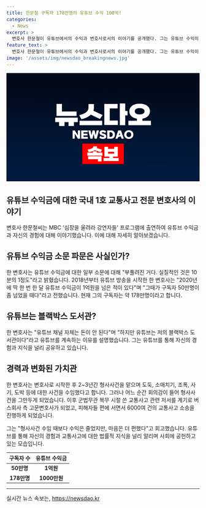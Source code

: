 ```yaml
---
title: 한문철 구독자 178만명의 유튜브 수익 100억!
categories:
  - News
excerpt: >
  변호사 한문철이 유튜브에서의 수익과 변호사로서의 이야기를 공개했다. 그는 유튜브 수익이 과장되었다며 실제는 10분의 1도 안 되는 것이라고 밝혔고, 50만명을 넘는 구독자가 있는 시점에 한 달 수익이 1억을 돌파했다고 전했다. 현재 구독자 수는 약 178만 명이다. 또한, 변호사로서의 경력과 변화, 교통사고 소송 등을 언급하며 독특한 이야기를 전했다.
feature_text: >
  변호사 한문철이 유튜브에서의 수익과 변호사로서의 이야기를 공개했다. 그는 유튜브 수익이 과장되었다며 실제는 10분의 1도 안 되는 것이라고 밝혔고, 50만명을 넘는 구독자가 있는 시점에 한 달 수익이 1억을 돌파했다고 전했다. 현재 구독자 수는 약 178만 명이다. 또한, 변호사로서의 경력과 변화, 교통사고 소송 등을 언급하며 독특한 이야기를 전했다.
image: '/assets/img/newsdao_breakingnews.jpg'
---
```


<p><img src="/assets/img/newsdao_breakingnews.jpg" alt="implanttips 속보" /></p>

<h2>유튜브 수익금에 대한 국내 1호 교통사고 전문 변호사의 이야기</h2>

<p>변호사 한문철씨는 MBC '심장을 울려라 강연자들' 프로그램에 출연하여 유튜브 수익금과 자신의 경험에 대해 이야기했습니다. 이에 대해 자세히 알아보겠습니다.</p>

<h2 data-ke-size="size26">유튜브 수익금 소문 파문은 사실인가?</h2>

<p>한 변호사는 유튜브 수익금에 대한 일부 소문에 대해 "부풀려진 거다. 실질적인 것은 10분의 1정도"라고 밝혔습니다. 2018년부터 유튜브 방송을 시작한 한 변호사는 "2020년에 딱 한 번 한 달 유튜브 수익금이 1억원을 넘은 적이 있다"며 "그때가 구독자 50만명이 좀 넘었을 때다"라고 전했습니다. 현재 그의 구독자는 약 178만명이라고 합니다.</p>

<h2 data-ke-size="size26">유튜브는 블랙박스 도서관?</h2>

<p>한 변호사는 "유튜브 채널 자체는 돈이 안 된다"며 "하지만 유튜브는 저의 블랙박스 도서관이다"라고 유튜브를 계속하는 이유를 설명했습니다. 그는 유튜브를 통해 자신의 경험과 지식을 널리 공유하고 있습니다.</p>

<h2 data-ke-size="size26">경력과 변화된 가치관</h2>

<p>한 변호사는 변호사로 시작한 후 2~3년간 형사사건을 맡으며 도둑, 소매치기, 조폭, 사기, 도박 등에 대한 사건을 수임했다고 합니다. 그러나 어느 순간 회의감이 들어 형사사건을 그만두게 되었습니다. 이후 군법무관 복무 시절 쓴 교통사고 관련 저서를 계기로 버스회사 측 고문변호사가 되었고, 피해자들 편에 서면서 6000여 건의 교통사고 소송을 진행하게 되었습니다.</p>

<p>그는 "형사사건 수임 때보다 수익은 줄었지만, 마음은 더 편했다"고 회고했습니다. 유튜브를 통해 자신의 경험과 교통사고에 대한 법률적 지식을 널리 알리며 사회에 공헌하고 있는 모습입니다.</p>

<p data-ke-size="size16"></p>

<table>
    <thead>
        <tr>
            <th>구독자 수</th>
            <th>유튜브 수익금</th>
        </tr>
    </thead>
    <tbody>
        <tr>
            <td style="text-align: center; height: 17px;"><b>50만명</b></td>
            <td style="text-align: center; height: 17px;"><b>1억원</b></td>
        </tr>
        <tr>
            <td style="text-align: center; height: 17px;"><b>178만명</b></td>
            <td style="text-align: center; height: 17px;"><b>1000만원</b></td>
        </tr>
    </tbody>
</table>

<p><hr></p>
실시간 뉴스 속보는, <a href="https://newsdao.kr" rel="dofollow">https://newsdao.kr</a>


